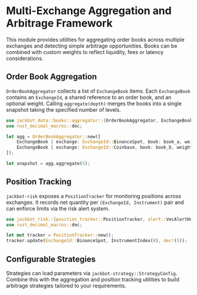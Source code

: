 # Multi-Exchange Aggregation and Arbitrage Framework

This module provides utilities for aggregating order books across multiple exchanges and detecting simple arbitrage opportunities. Books can be combined with custom weights to reflect liquidity, fees or latency considerations.

## Order Book Aggregation

`OrderBookAggregator` collects a list of `ExchangeBook` items. Each `ExchangeBook` contains an `ExchangeId`, a shared reference to an order book, and an optional weight. Calling `aggregate(depth)` merges the books into a single snapshot taking the specified number of levels.

```rust
use jackbot_data::books::aggregator::{OrderBookAggregator, ExchangeBook};
use rust_decimal_macros::dec;

let agg = OrderBookAggregator::new([
    ExchangeBook { exchange: ExchangeId::BinanceSpot, book: book_a, weight: dec!(2) },
    ExchangeBook { exchange: ExchangeId::Coinbase, book: book_b, weight: dec!(1) },
]);

let snapshot = agg.aggregate(5);
```

## Position Tracking

`jackbot-risk` exposes a `PositionTracker` for monitoring positions across exchanges. It records net quantity per `(ExchangeId, Instrument)` pair and can enforce limits via the risk alert system.

```rust
use jackbot_risk::{position_tracker::PositionTracker, alert::VecAlertHook};
use rust_decimal_macros::dec;

let mut tracker = PositionTracker::new();
tracker.update(ExchangeId::BinanceSpot, InstrumentIndex(0), dec!(5));
```

## Configurable Strategies

Strategies can load parameters via `jackbot-strategy::StrategyConfig`. Combine this with the aggregation and position tracking utilities to build arbitrage strategies tailored to your requirements.
